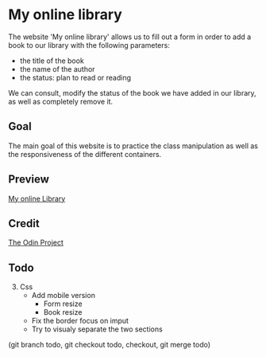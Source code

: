 # My online library
The website 'My online library' allows us to fill out a form in order to add a book to our library with the following parameters:
* the title of the book
* the name of the author
* the status: plan to read or reading

We can consult, modify the status of the book we have added in our library, as well as completely remove it.

## Goal
The main goal of this website is to practice the class manipulation as well as the responsiveness of the different containers.

## Preview
[My online Library](https://haveadream1.github.io/library/)

## Credit
[The Odin Project](https://www.theodinproject.com/)

## Todo
3. Css
   * Add mobile version
      * Form resize
      * Book resize
   * Fix the border focus on imput
   * Try to visualy separate the two sections

(git branch todo, git checkout todo, checkout, git merge todo)
